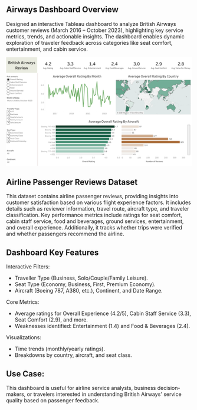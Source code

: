 ## Airways Dashboard Overview

Designed an interactive Tableau dashboard to analyze British Airways customer reviews (March 2016 – October 2023), highlighting key service metrics, trends, and actionable insights. The dashboard enables dynamic exploration of traveler feedback across categories like seat comfort, entertainment, and cabin service.

![alt text](https://github.com/kChe626/Airways-Visulazation-Dashboard-Tableau/blob/main/Dashboard_snapshot.png)

## Airline Passenger Reviews Dataset

This dataset contains airline passenger reviews, providing insights into customer satisfaction based on various flight experience factors. It includes details such as reviewer information, travel route, aircraft type, and traveler classification. Key performance metrics include ratings for seat comfort, cabin staff service, food and beverages, ground services, entertainment, and overall experience. Additionally, it tracks whether trips were verified and whether passengers recommend the airline.

## Dashboard Key Features

Interactive Filters:

- Traveller Type (Business, Solo/Couple/Family Leisure).
- Seat Type (Economy, Business, First, Premium Economy).
- Aircraft (Boeing 787, A380, etc.), Continent, and Date Range.

Core Metrics:

- Average ratings for Overall Experience (4.2/5), Cabin Staff Service (3.3), Seat Comfort (2.9), and more.
- Weaknesses identified: Entertainment (1.4) and Food & Beverages (2.4).

Visualizations:
- Time trends (monthly/yearly ratings).
- Breakdowns by country, aircraft, and seat class.

## Use Case:

This dashboard is useful for airline service analysts, business decision-makers, or travelers interested in understanding British Airways' service quality based on passenger feedback.


